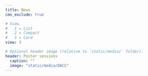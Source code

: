 ```yaml
---
title: News
cms_exclude: true

# View.
#   1 = List
#   2 = Compact
#   3 = Card
view: 3

# Optional header image (relative to `static/media/` folder).
header: Poster sessions
  caption: ""
  image: "static/media/DACC"
---
```


